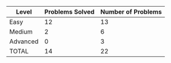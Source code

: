 |Level|Problems Solved|Number of Problems|
|-----|---------------|------------------|
|Easy|12|13|
|Medium|2|6|
|Advanced|0|3|
|TOTAL|14|22|
